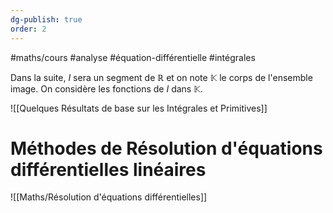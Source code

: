 ```yaml
---
dg-publish: true
order: 2
---
```


#maths/cours #analyse #équation-différentielle #intégrales 

Dans la suite, $I$ sera un segment de $\mathbb{R}$ et on note $\mathbb{K}$ le corps de l'ensemble image. On considère les fonctions de $I$ dans $\mathbb{K}$.

![[Quelques Résultats de base sur les Intégrales et Primitives]]

# Méthodes de Résolution d'équations différentielles linéaires

![[Maths/Résolution d'équations différentielles]]
